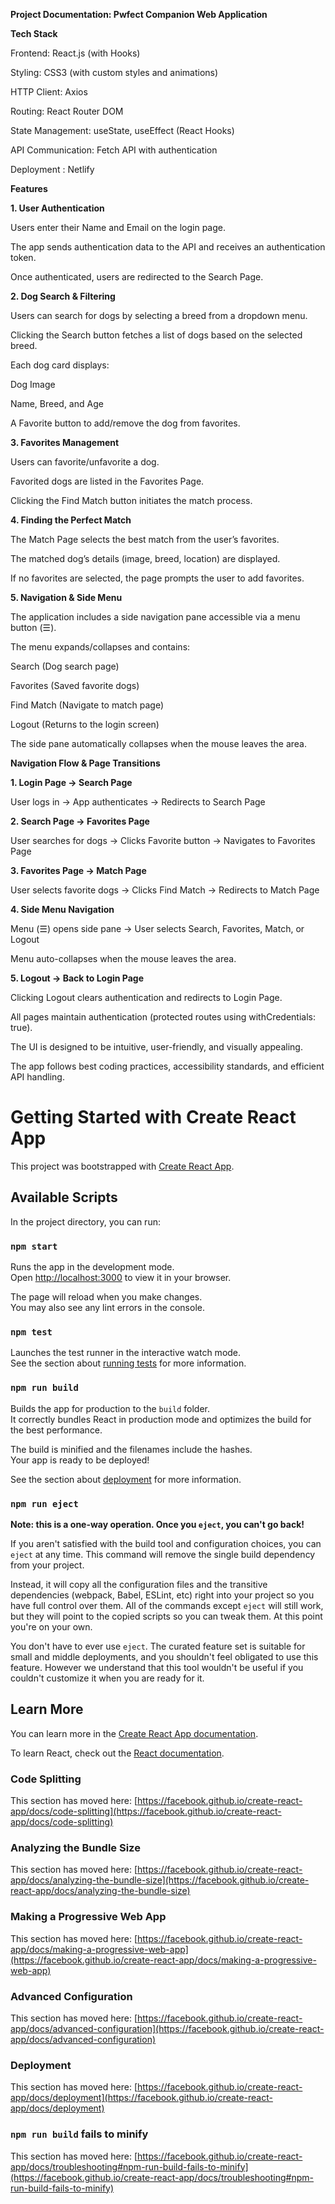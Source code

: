 **Project Documentation: Pwfect Companion Web Application**

**Tech Stack**

  Frontend: React.js (with Hooks)

  Styling: CSS3 (with custom styles and animations)

  HTTP Client: Axios

  Routing: React Router DOM

  State Management: useState, useEffect (React Hooks)

  API Communication: Fetch API with authentication

  Deployment :  Netlify

**Features**

**1. User Authentication**

Users enter their Name and Email on the login page.

The app sends authentication data to the API and receives an authentication token.

Once authenticated, users are redirected to the Search Page.

**2. Dog Search & Filtering**

Users can search for dogs by selecting a breed from a dropdown menu.

Clicking the Search button fetches a list of dogs based on the selected breed.

Each dog card displays:

Dog Image

Name, Breed, and Age

A Favorite button to add/remove the dog from favorites.


**3. Favorites Management**

Users can favorite/unfavorite a dog.

Favorited dogs are listed in the Favorites Page.

Clicking the Find Match button initiates the match process.

**4. Finding the Perfect Match**

The Match Page selects the best match from the user’s favorites.

The matched dog’s details (image, breed, location) are displayed.

If no favorites are selected, the page prompts the user to add favorites.

**5. Navigation & Side Menu**

The application includes a side navigation pane accessible via a menu button (☰).

The menu expands/collapses and contains:

Search (Dog search page)

Favorites (Saved favorite dogs)

Find Match (Navigate to match page)

Logout (Returns to the login screen)

The side pane automatically collapses when the mouse leaves the area.


**Navigation Flow & Page Transitions**

**1. Login Page → Search Page**

User logs in → App authenticates → Redirects to Search Page

**2. Search Page → Favorites Page**

User searches for dogs → Clicks Favorite button → Navigates to Favorites Page

**3. Favorites Page → Match Page**

User selects favorite dogs → Clicks Find Match → Redirects to Match Page

**4. Side Menu Navigation**

Menu (☰) opens side pane → User selects Search, Favorites, Match, or Logout

Menu auto-collapses when the mouse leaves the area.

**5. Logout → Back to Login Page**

Clicking Logout clears authentication and redirects to Login Page.



All pages maintain authentication (protected routes using withCredentials: true).

The UI is designed to be intuitive, user-friendly, and visually appealing.

The app follows best coding practices, accessibility standards, and efficient API handling.


# Getting Started with Create React App

This project was bootstrapped with [Create React App](https://github.com/facebook/create-react-app).

## Available Scripts

In the project directory, you can run:

### `npm start`

Runs the app in the development mode.\
Open [http://localhost:3000](http://localhost:3000) to view it in your browser.

The page will reload when you make changes.\
You may also see any lint errors in the console.

### `npm test`

Launches the test runner in the interactive watch mode.\
See the section about [running tests](https://facebook.github.io/create-react-app/docs/running-tests) for more information.

### `npm run build`

Builds the app for production to the `build` folder.\
It correctly bundles React in production mode and optimizes the build for the best performance.

The build is minified and the filenames include the hashes.\
Your app is ready to be deployed!

See the section about [deployment](https://facebook.github.io/create-react-app/docs/deployment) for more information.

### `npm run eject`

**Note: this is a one-way operation. Once you `eject`, you can't go back!**

If you aren't satisfied with the build tool and configuration choices, you can `eject` at any time. This command will remove the single build dependency from your project.

Instead, it will copy all the configuration files and the transitive dependencies (webpack, Babel, ESLint, etc) right into your project so you have full control over them. All of the commands except `eject` will still work, but they will point to the copied scripts so you can tweak them. At this point you're on your own.

You don't have to ever use `eject`. The curated feature set is suitable for small and middle deployments, and you shouldn't feel obligated to use this feature. However we understand that this tool wouldn't be useful if you couldn't customize it when you are ready for it.

## Learn More

You can learn more in the [Create React App documentation](https://facebook.github.io/create-react-app/docs/getting-started).

To learn React, check out the [React documentation](https://reactjs.org/).

### Code Splitting

This section has moved here: [https://facebook.github.io/create-react-app/docs/code-splitting](https://facebook.github.io/create-react-app/docs/code-splitting)

### Analyzing the Bundle Size

This section has moved here: [https://facebook.github.io/create-react-app/docs/analyzing-the-bundle-size](https://facebook.github.io/create-react-app/docs/analyzing-the-bundle-size)

### Making a Progressive Web App

This section has moved here: [https://facebook.github.io/create-react-app/docs/making-a-progressive-web-app](https://facebook.github.io/create-react-app/docs/making-a-progressive-web-app)

### Advanced Configuration

This section has moved here: [https://facebook.github.io/create-react-app/docs/advanced-configuration](https://facebook.github.io/create-react-app/docs/advanced-configuration)

### Deployment

This section has moved here: [https://facebook.github.io/create-react-app/docs/deployment](https://facebook.github.io/create-react-app/docs/deployment)

### `npm run build` fails to minify

This section has moved here: [https://facebook.github.io/create-react-app/docs/troubleshooting#npm-run-build-fails-to-minify](https://facebook.github.io/create-react-app/docs/troubleshooting#npm-run-build-fails-to-minify)
